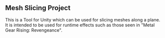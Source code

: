 ## Mesh Slicing Project
This is a Tool for Unity which can be used for slicing meshes along a plane. It is intended to be used for runtime effects such as those seen in "Metal Gear Rising: Revengeance".
